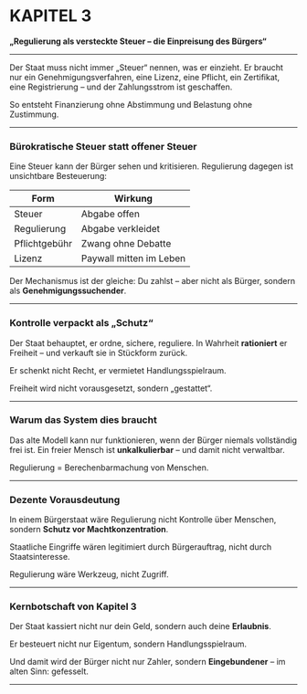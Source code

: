 # KAPITEL 3 

**„Regulierung als versteckte Steuer – die Einpreisung des Bürgers“**

---

Der Staat muss nicht immer „Steuer“ nennen, was er einzieht.
Er braucht nur ein Genehmigungsverfahren,
eine Lizenz,
eine Pflicht,
ein Zertifikat,
eine Registrierung –
und der Zahlungsstrom ist geschaffen.

So entsteht Finanzierung ohne Abstimmung
und Belastung ohne Zustimmung.

---

### Bürokratische Steuer statt offener Steuer

Eine Steuer kann der Bürger sehen und kritisieren.
Regulierung dagegen ist unsichtbare Besteuerung:

| Form          | Wirkung                 |
| ------------- | ----------------------- |
| Steuer        | Abgabe offen            |
| Regulierung   | Abgabe verkleidet       |
| Pflichtgebühr | Zwang ohne Debatte      |
| Lizenz        | Paywall mitten im Leben |

Der Mechanismus ist der gleiche:
Du zahlst – aber nicht als Bürger,
sondern als **Genehmigungssuchender**.

---

### Kontrolle verpackt als „Schutz“

Der Staat behauptet, er ordne, sichere, reguliere.
In Wahrheit **rationiert** er Freiheit –
und verkauft sie in Stückform zurück.

Er schenkt nicht Recht,
er vermietet Handlungsspielraum.

Freiheit wird nicht vorausgesetzt,
sondern „gestattet“.

---

### Warum das System dies braucht

Das alte Modell kann nur funktionieren,
wenn der Bürger niemals vollständig frei ist.
Ein freier Mensch ist **unkalkulierbar**
– und damit nicht verwaltbar.

Regulierung = Berechenbarmachung von Menschen.

---

### Dezente Vorausdeutung

In einem Bürgerstaat wäre Regulierung nicht
Kontrolle über Menschen,
sondern **Schutz vor Machtkonzentration**.

Staatliche Eingriffe wären legitimiert
durch Bürgerauftrag,
nicht durch Staatsinteresse.

Regulierung wäre Werkzeug,
nicht Zugriff.

---

### Kernbotschaft von Kapitel 3

Der Staat kassiert nicht nur dein Geld,
sondern auch deine **Erlaubnis**.

Er besteuert nicht nur Eigentum,
sondern Handlungsspielraum.

Und damit wird der Bürger nicht nur Zahler,
sondern **Eingebundener** –
im alten Sinn: gefesselt.

---
